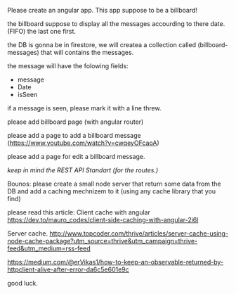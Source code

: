 Please create an angular app.
This app suppose to be a billboard!

the billboard suppose to display all the messages accourding to there date. (FIFO) the last one first.

the DB is gonna be in firestore, we will createa a collection called (billboard-messages) that will contains the messages.

the message will have the folowing fields:

- message
- Date
- isSeen

if a message is seen, please mark it with a line threw.

please add billboard page (with angular router)

please add a page to add a billboard message
(https://www.youtube.com/watch?v=cwqeyOFcaoA)

please add a page for edit a billboard message.

*keep in mind the REST API Standart (for the routes.)*

Bounos: 
please create a small node server that return some data from the DB and add a caching mechnizem to it (using any cache library that you find)


please read this article:
Client cache with angular
https://dev.to/mauro_codes/client-side-caching-with-angular-2i6l

Server cache.
http://www.topcoder.com/thrive/articles/server-cache-using-node-cache-package?utm_source=thrive&utm_campaign=thrive-feed&utm_medium=rss-feed

https://medium.com/@erVikas1/how-to-keep-an-observable-returned-by-httpclient-alive-after-error-da6c5e601e9c

good luck.
